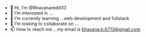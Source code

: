 - 👋 Hi, I’m @Bhavanareddi13
- 👀 I’m interested in ...
- 🌱 I’m currently learning ...web development and fullstack
- 💞️ I’m looking to collaborate on ...
- 📫 How to reach me ...my email is bhavana.b.6713@gmail.com

<!---
Bhavanareddi13/Bhavanareddi13 is a ✨ special ✨ repository because its `README.md` (this file) appears on your GitHub profile.
You can click the Preview link to take a look at your changes.
--->
